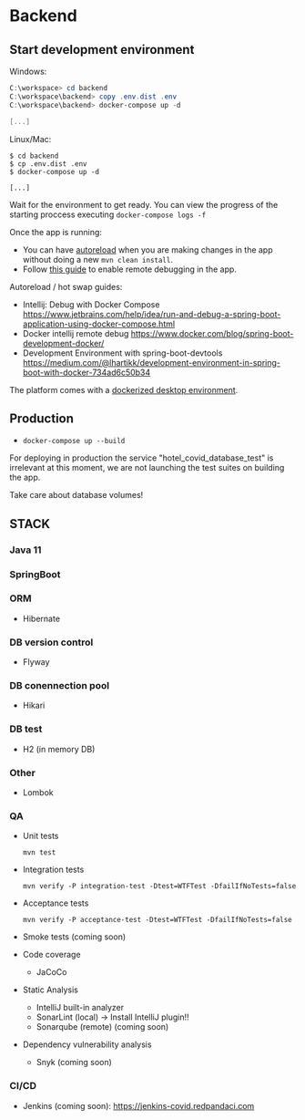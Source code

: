 # Backend

## Start development environment

Windows:

```powershell
C:\workspace> cd backend
C:\workspace\backend> copy .env.dist .env
C:\workspace\backend> docker-compose up -d

[...]

```

Linux/Mac:

```shell
$ cd backend
$ cp .env.dist .env
$ docker-compose up -d

[...]

```

Wait for the environment to get ready. You can view the progress of the starting proccess executing `docker-compose logs -f`

Once the app is running:

- You can have [autoreload](https://medium.com/@lhartikk/development-environment-in-spring-boot-with-docker-734ad6c50b34) when you are making changes in the app without doing a new `mvn clean install`.
- Follow [this guide](https://blog.jetbrains.com/idea/2019/04/debug-your-java-applications-in-docker-using-intellij-idea/) to enable remote debugging in the app.

Autoreload / hot swap guides:

- Intellij: Debug with Docker Compose <https://www.jetbrains.com/help/idea/run-and-debug-a-spring-boot-application-using-docker-compose.html>
- Docker intellij remote debug <https://www.docker.com/blog/spring-boot-development-docker/>
- Development Environment with spring-boot-devtools <https://medium.com/@lhartikk/development-environment-in-spring-boot-with-docker-734ad6c50b34>

The platform comes with a [dockerized desktop environment](platform/desktop/README.md).

## Production

- ```docker-compose up --build```

For deploying in production the service "hotel_covid_database_test" is irrelevant at this moment, 
we are not launching the test suites on building the app.

Take care about database volumes!

## STACK

### Java 11

### SpringBoot

### ORM

- Hibernate

### DB version control

- Flyway

### DB conennection pool

- Hikari

### DB test

- H2 (in memory DB)

### Other

- Lombok

### QA

- Unit tests

    ```console
    mvn test
    ```

- Integration tests

    ```console
    mvn verify -P integration-test -Dtest=WTFTest -DfailIfNoTests=false
    ```

- Acceptance tests

    ```console
    mvn verify -P acceptance-test -Dtest=WTFTest -DfailIfNoTests=false
    ```

- Smoke tests (coming soon)

- Code coverage

  - JaCoCo

- Static Analysis

  - IntelliJ built-in analyzer
  - SonarLint (local) -> Install IntelliJ plugin!!
  - Sonarqube (remote) (coming soon)

- Dependency vulnerability analysis

  - Snyk (coming soon)

### CI/CD

- Jenkins (coming soon): <https://jenkins-covid.redpandaci.com>
